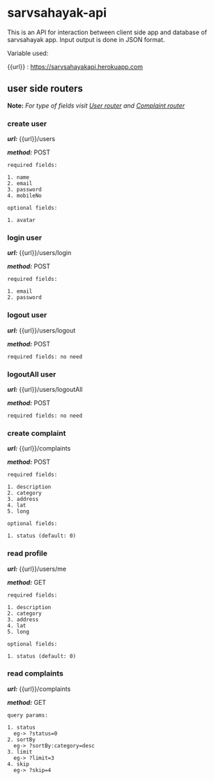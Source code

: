 # sarvsahayak-api
This is an API for interaction between client side app and database of sarvsahayak app. Input output is done in JSON format.

Variable used:

{{url}} : https://sarvsahayakapi.herokuapp.com

## user side routers

**Note:** *For type of fields visit [User router](./src/models/user.js) and [Complaint router](./src/models/complaint.js)*

### create user

***url:*** {{url}}/users

***method:*** POST

```
required fields:

1. name
2. email
3. password
4. mobileNo

optional fields:

1. avatar

```

### login user

***url:*** {{url}}/users/login

***method:*** POST

```
required fields:

1. email
2. password

```


### logout user

***url:*** {{url}}/users/logout

***method:*** POST

```
required fields: no need
```

### logoutAll user

***url:*** {{url}}/users/logoutAll

***method:*** POST

```
required fields: no need
```


### create complaint

***url:*** {{url}}/complaints

***method:*** POST

```
required fields:

1. description
2. category
3. address
4. lat
5. long

optional fields:

1. status (default: 0)

```

### read profile

***url:*** {{url}}/users/me

***method:*** GET

```
required fields:

1. description
2. category
3. address
4. lat
5. long

optional fields:

1. status (default: 0)

```

### read complaints

***url:*** {{url}}/complaints

***method:*** GET

```
query params:

1. status
  eg-> ?status=0
2. sortBy
  eg-> ?sortBy:category=desc
3. limit
  eg-> ?limit=3
4. skip
  eg-> ?skip=4
```
